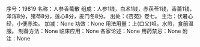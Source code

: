 序号：19819
名称：人参香薷散
组成：人参1钱，白术1钱，赤茯苓1钱，香薷1钱，泽泻8分，猪苓8分，莲心8分，麦门冬8分。
出处：《杏苑》卷七。
主治：伏暑心经，小便赤浊。
加减：None
功效：None
用法用量：上(口父)咀。水煎，食前温服。
制备方法：None
临床应用：None
各家论述：None
用药禁忌：None
附注：None
